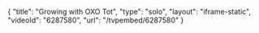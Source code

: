 {
    "title": "Growing with OXO Tot",
    "type": "solo",
    "layout": "iframe-static",
    "videoId": "6287580",
    "url": "\/tvpembed\/6287580"
}